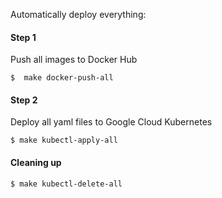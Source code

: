 Automatically deploy everything:
#### Step 1
Push all images to Docker Hub
```
$  make docker-push-all 
``` 

#### Step 2
Deploy all yaml files to Google Cloud Kubernetes
```
$ make kubectl-apply-all
```

#### Cleaning up

```
$ make kubectl-delete-all
```
